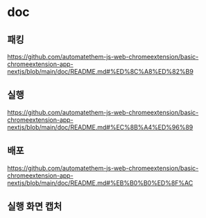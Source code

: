 # doc

## 패킹

https://github.com/automatethem-js-web-chromeextension/basic-chromeextension-app-nextjs/blob/main/doc/README.md#%ED%8C%A8%ED%82%B9

## 실행

https://github.com/automatethem-js-web-chromeextension/basic-chromeextension-app-nextjs/blob/main/doc/README.md#%EC%8B%A4%ED%96%89

## 배포

https://github.com/automatethem-js-web-chromeextension/basic-chromeextension-app-nextjs/blob/main/doc/README.md#%EB%B0%B0%ED%8F%AC

## 실행 화면 캡처
